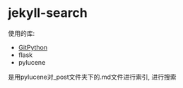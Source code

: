 jekyll-search
=============

使用的库:

* [GitPython](https://github.com/gitpython-developers/GitPython)
* flask
* pylucene

是用pylucene对_post文件夹下的.md文件进行索引, 进行搜索